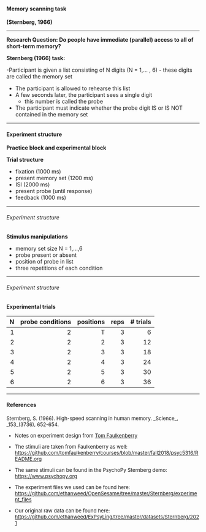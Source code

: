 #### Memory scanning task 

**(Sternberg, 1966)**

---

**Research Question: Do people have immediate (parallel) access to all of short-term memory?**

**Sternberg (1966) task:**

-Participant is given a list consisting of N digits (N = 1,... , 6)
	- these digits are called the memory set
- The participant is allowed to rehearse this list
- A few seconds later, the participant sees a single digit
	- this number is called the probe
- The participant must indicate whether the probe digit IS or
IS NOT contained in the memory set

---

#### Experiment structure

**Practice block and experimental block**

**Trial structure**

- fixation (1000 ms)
- present memory set (1200 ms)
- ISI (2000 ms)
- present probe (until response)
- feedback (1000 ms)

---

###### Experiment structure

**Stimulus manipulations**  

 - memory set size N = 1,...,6
 - probe present or absent
 - position of probe in list
 - three repetitions of each condition


---

###### Experiment structure

**Experimental trials**

|   N | probe conditions | positions | reps | # trials |
| --: | ---------------: | --------: | ---: | -------: |
|   1 |                2 |         T |    3 |        6 |
|   2 |                2 |         2 |    3 |       12 |
|   3 |                2 |         3 |    3 |       18 |
|   4 |                2 |         4 |    3 |       24 |
|   5 |                2 |         5 |    3 |       30 |
|   6 |                2 |         6 |    3 |       36 |

---

#### References

<font size="2">
Sternberg, S. (1966). High-speed scanning in human memory. _Science_, _153_(3736), 652-654.

- Notes on experiment design from [Tom Faulkenberry](https://www.youtube.com/watch?v=HG8GmhlHOu4)

- The stimuli are taken from Faulkenberry as well: https://github.com/tomfaulkenberry/courses/blob/master/fall2018/psyc5316/README.org

- The same stimuli can be found in the PsychoPy Sternberg demo: https://www.psychopy.org

- The experiment files we used can be found here: https://github.com/ethanweed/OpenSesame/tree/master/Sternberg/experiment_files

- Our original raw data can be found here: https://github.com/ethanweed/ExPsyLing/tree/master/datasets/Sternberg/2021

